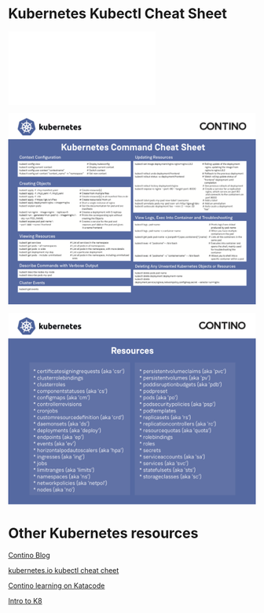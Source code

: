 
# Kubernetes Kubectl Cheat Sheet

![PDF version](resources/kubernetes_cheatsheet.pdf)

![](resources/kubernetes_cheatsheet_front.png)

![](resources/kubernetes_cheatsheet_back.png)

# Other Kubernetes resources

[Contino Blog](https://www.contino.io/insights/topic/kubernetes)

[kubernetes.io kubectl cheat cheet](https://kubernetes.io/docs/reference/kubectl/cheatsheet/)

[Contino learning on Katacode](https://katacoda.com/contino/courses/kubernetes)

[Intro to K8](https://contino.github.io/intro-k8/)
